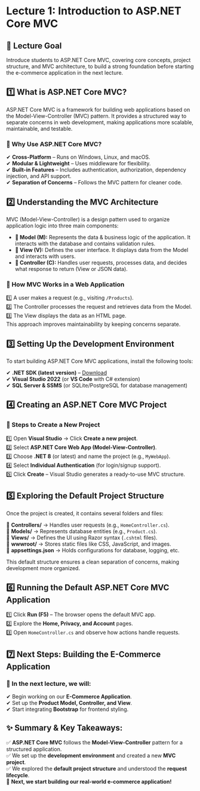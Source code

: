 # Lecture 1: Introduction to ASP.NET Core MVC

## 🎯 Lecture Goal
Introduce students to ASP.NET Core MVC, covering core concepts, project structure, and MVC architecture, to build a strong foundation before starting the e-commerce application in the next lecture.

## 1️⃣ What is ASP.NET Core MVC?
ASP.NET Core MVC is a framework for building web applications based on the Model-View-Controller (MVC) pattern. It provides a structured way to separate concerns in web development, making applications more scalable, maintainable, and testable.

### 📌 Why Use ASP.NET Core MVC?
✔ **Cross-Platform** – Runs on Windows, Linux, and macOS.  
✔ **Modular & Lightweight** – Uses middleware for flexibility.  
✔ **Built-in Features** – Includes authentication, authorization, dependency injection, and API support.  
✔ **Separation of Concerns** – Follows the MVC pattern for cleaner code.  

## 2️⃣ Understanding the MVC Architecture
MVC (Model-View-Controller) is a design pattern used to organize application logic into three main components:

- **🔹 Model (M):** Represents the data & business logic of the application. It interacts with the database and contains validation rules.
- **🔹 View (V):** Defines the user interface. It displays data from the Model and interacts with users.
- **🔹 Controller (C):** Handles user requests, processes data, and decides what response to return (View or JSON data).

### 📌 How MVC Works in a Web Application
1️⃣ A user makes a request (e.g., visiting `/Products`).  
2️⃣ The Controller processes the request and retrieves data from the Model.  
3️⃣ The View displays the data as an HTML page.  
This approach improves maintainability by keeping concerns separate.

## 3️⃣ Setting Up the Development Environment
To start building ASP.NET Core MVC applications, install the following tools:

✔ **.NET SDK (latest version)** – [Download](https://dotnet.microsoft.com/en-us/download)  
✔ **Visual Studio 2022** (or **VS Code** with C# extension)  
✔ **SQL Server & SSMS** (or SQLite/PostgreSQL for database management)  

## 4️⃣ Creating an ASP.NET Core MVC Project

### 📌 Steps to Create a New Project
1️⃣ Open **Visual Studio** → Click **Create a new project**.  
2️⃣ Select **ASP.NET Core Web App (Model-View-Controller)**.  
3️⃣ Choose **.NET 8** (or latest) and name the project (e.g., `MyWebApp`).  
4️⃣ Select **Individual Authentication** (for login/signup support).  
5️⃣ Click **Create** – Visual Studio generates a ready-to-use MVC structure.  

## 5️⃣ Exploring the Default Project Structure
Once the project is created, it contains several folders and files:

📂 **Controllers/** → Handles user requests (e.g., `HomeController.cs`).  
📂 **Models/** → Represents database entities (e.g., `Product.cs`).  
📂 **Views/** → Defines the UI using Razor syntax (`.cshtml` files).  
📂 **wwwroot/** → Stores static files like CSS, JavaScript, and images.  
📂 **appsettings.json** → Holds configurations for database, logging, etc.  

This default structure ensures a clean separation of concerns, making development more organized.

## 6️⃣ Running the Default ASP.NET Core MVC Application
1️⃣ Click **Run (F5)** – The browser opens the default MVC app.  
2️⃣ Explore the **Home, Privacy, and Account** pages.  
3️⃣ Open `HomeController.cs` and observe how actions handle requests.  

## 7️⃣ Next Steps: Building the E-Commerce Application
### 📌 In the next lecture, we will:
✔ Begin working on our **E-Commerce Application**.  
✔ Set up the **Product Model, Controller, and View**.  
✔ Start integrating **Bootstrap** for frontend styling.  

## ✨ Summary & Key Takeaways:
✅ **ASP.NET Core MVC** follows the **Model-View-Controller** pattern for a structured application.  
✅ We set up the **development environment** and created a new **MVC project**.  
✅ We explored the **default project structure** and understood the **request lifecycle**.  
🚀 **Next, we start building our real-world e-commerce application!**
